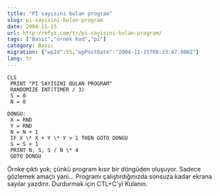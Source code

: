 ```yaml
---
title: "PI sayısını bulan program"
slug: pi-sayisini-bulan-program
date: 2004-11-15
url: http://mfyz.com/tr/pi-sayisini-bulan-program/
tags: ["Basic","örnek kod","pi"]
category: Basic
migration: {"wpId":55,"wpPostDate":"2004-11-15T08:33:47.000Z"}
lang: tr
---
```


```
CLS
 PRINT "PI SAYISINI BULAN PROGRAM"
 RANDOMIZE INT(TIMER / 3)
 S = 0
 N = 0

DONGU:
 X = RND
 Y = RND
 N = N + 1
 IF X \* X + Y \* Y > 1 THEN GOTO DONGU
 S = S + 1
 PRINT N, S, S / N \* 4
 GOTO DONGU

```

Örnke çıktı yok; çünkü program kısır bir döngüden oluşuyor. Sadece gözlemek amaçlı yani... Programı çalıştırdığınızda sonsuza kadar ekrana sayılar yazdırır. Durdurmak için CTL+C'yi Kulanın.